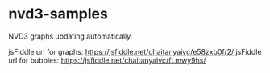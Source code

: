 # nvd3-samples
NVD3 graphs updating automatically.





jsFiddle url for graphs:  https://jsfiddle.net/chaitanyaivc/e58zxb0f/2/
jsFiddle url for bubbles:  https://jsfiddle.net/chaitanyaivc/fLmwy9hs/
